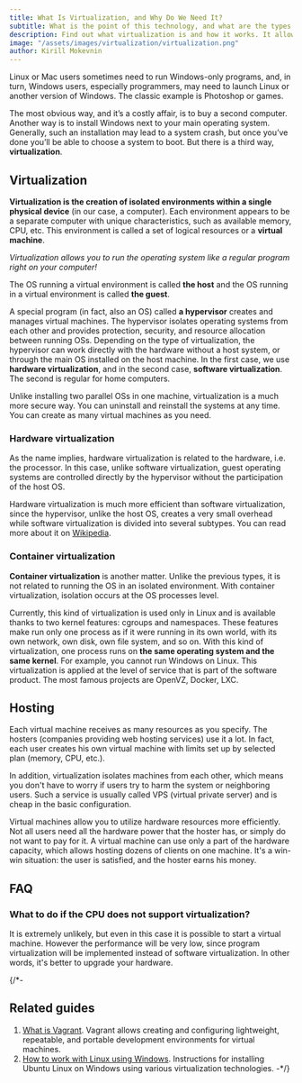 ```yaml
---
title: What Is Virtualization, and Why Do We Need It?
subtitle: What is the point of this technology, and what are the types of virtualization.
description: Find out what virtualization is and how it works. It allows you to run an operating system like a regular program on your computer.
image: "/assets/images/virtualization/virtualization.png"
author: Kirill Mokevnin
---
```


Linux or Mac users sometimes need to run Windows-only programs, and, in turn, Windows users, especially programmers, may need to launch Linux or another version of Windows. The classic example is Photoshop or games.

The most obvious way, and it’s a costly affair, is to buy a second computer. Another way is to install Windows next to your main operating system. Generally, such an installation may lead to a system crash, but once you’ve done you’ll be able to choose a system to boot. But there is a third way, **virtualization**.

## Virtualization

**Virtualization is the creation of isolated environments within a single physical device** (in our case, a computer). Each environment appears to be a separate computer with unique characteristics, such as available memory, CPU, etc. This environment is called a set of logical resources or a **virtual machine**.

*Virtualization allows you to run the operating system like a regular program right on your computer!*

The OS running a virtual environment is called **the host** and the OS running in a virtual environment is called **the guest**.

A special program (in fact, also an OS) called **a hypervisor** creates and manages virtual machines. The hypervisor isolates operating systems from each other and provides protection, security, and resource allocation between running OSs. Depending on the type of virtualization, the hypervisor can work directly with the hardware without a host system, or through the main OS installed on the host machine. In the first case, we use **hardware virtualization**, and in the second case, **software virtualization**. The second is regular for home computers.

Unlike installing two parallel OSs in one machine, virtualization is a much more secure way. You can uninstall and reinstall the systems at any time. You can create as many virtual machines as you need.

### Hardware virtualization

As the name implies, hardware virtualization is related to the hardware, i.e. the processor. In this case, unlike software virtualization, guest operating systems are controlled directly by the hypervisor without the participation of the host OS.

Hardware virtualization is much more efficient than software virtualization, since the hypervisor, unlike the host OS, creates a very small overhead while software virtualization is divided into several subtypes. You can read more about it on [Wikipedia](https://en.wikipedia.org/wiki/Virtualization).

### Container virtualization

**Container virtualization** is another matter. Unlike the previous types, it is not related to running the OS in an isolated environment. With container virtualization, isolation occurs at the OS processes level.

Currently, this kind of virtualization is used only in Linux and is available thanks to two kernel features: cgroups and namespaces. These features make run only one process as if it were running in its own world, with its own network, own disk, own file system, and so on. With this kind of virtualization, one process runs on **the same operating system and the same kernel**. For example, you cannot run Windows on Linux. This virtualization is applied at the level of service that is part of the software product. The most famous projects are OpenVZ, Docker, LXC.

## Hosting

Each virtual machine receives as many resources as you specify. The hosters (companies providing web hosting services) use it a lot. In fact, each user creates his own virtual machine with limits set up by selected plan (memory, CPU, etc.).

In addition, virtualization isolates machines from each other, which means you don't have to worry if users try to harm the system or neighboring users. Such a service is usually called VPS (virtual private server) and is cheap in the basic configuration.

Virtual machines allow you to utilize hardware resources more efficiently. Not all users need all the hardware power that the hoster has, or simply do not want to pay for it. A virtual machine can use only a part of the hardware capacity, which allows hosting dozens of clients on one machine. It's a win-win situation: the user is satisfied, and the hoster earns his money.

## FAQ

### What to do if the CPU does not support virtualization?

It is extremely unlikely, but even in this case it is possible to start a virtual machine. However the performance will be very low, since program virtualization will be implemented instead of software virtualization. In other words, it's better to upgrade your hardware.

{/*-
## Related guides

1. [What is Vagrant](/vagrant/). Vagrant allows creating and configuring lightweight, repeatable, and portable development environments for virtual machines.
2. [How to work with Linux using Windows](/ubuntu-linux-in-windows/). Instructions for installing Ubuntu Linux on Windows using various virtualization technologies.
-*/}
